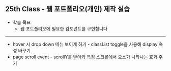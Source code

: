 ## 25th Class - 웹 포트폴리오(개인) 제작 실습

* 학습 목표
  * 웹 포트폴리오에 필요한 컴포넌트를 구현합니다

<hr/>

* hover 시 drop down 메뉴 보이게 하기 - classList toggle을 사용해 display 속성 바꾸기
* page scroll event - scrollY를 받아와 특정 스크롤에서 요소가 나타나는 효과 주기